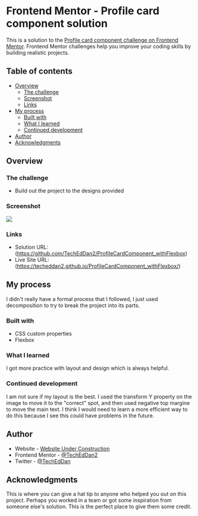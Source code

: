 # Frontend Mentor - Profile card component solution

This is a solution to the [Profile card component challenge on Frontend Mentor](https://www.frontendmentor.io/challenges/profile-card-component-cfArpWshJ). Frontend Mentor challenges help you improve your coding skills by building realistic projects. 

## Table of contents

- [Overview](#overview)
  - [The challenge](#the-challenge)
  - [Screenshot](#screenshot)
  - [Links](#links)
- [My process](#my-process)
  - [Built with](#built-with)
  - [What I learned](#what-i-learned)
  - [Continued development](#continued-development)
- [Author](#author)
- [Acknowledgments](#acknowledgments)


## Overview

### The challenge

- Build out the project to the designs provided

### Screenshot

![](./screenshot.png)


### Links

- Solution URL: (https://github.com/TechEdDan2/ProfileCardComponent_withFlexbox)
- Live Site URL: (https://techeddan2.github.io/ProfileCardComponent_withFlexbox/)

## My process
I didn't really have a formal process that I followed, I just used decomposition to try to break the project into its parts. 

### Built with

- CSS custom properties
- Flexbox

### What I learned

I got more practice with layout and design which is always helpful. 

### Continued development

I am not sure if my layout is the best. I used the transform Y property on the image to move it to the "correct" spot, and then used negative top margine to move the main text. I think I would need to learn a more efficient way to do this because I see this could have problems in the future. 


## Author

- Website - [Website Under Construction](https://dannycreatescscontent.com/#)
- Frontend Mentor - [@TechEdDan2](https://www.frontendmentor.io/profile/TechEdDan2)
- Twitter - [@TechEdDan](https://twitter.com/TechEdDan)


## Acknowledgments

This is where you can give a hat tip to anyone who helped you out on this project. Perhaps you worked in a team or got some inspiration from someone else's solution. This is the perfect place to give them some credit.

